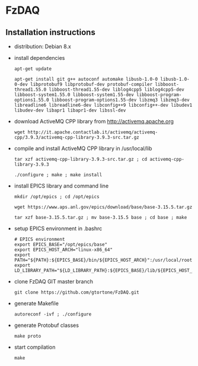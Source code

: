 FzDAQ
=====

Installation instructions
-------------------------

- distribution: Debian 8.x

- install dependencies

  ```apt-get update```
  
  ```apt-get install git g++ autoconf automake libusb-1.0-0 libusb-1.0-0-dev libprotobuf9 libprotobuf-dev protobuf-compiler libboost-thread1.55.0 libboost-thread1.55-dev liblog4cpp5 liblog4cpp5-dev libboost-system1.55.0 libboost-system1.55-dev libboost-program-options1.55.0 libboost-program-options1.55-dev libzmq3 libzmq3-dev libreadline6 libreadline6-dev libconfig++9 libconfig++-dev libudev1 libudev-dev libapr1 libapr1-dev libssl-dev ```
  
- download ActiveMQ CPP library from http://activemq.apache.org

  ```wget http://it.apache.contactlab.it/activemq/activemq-cpp/3.9.3/activemq-cpp-library-3.9.3-src.tar.gz```
  
- compile and install ActiveMQ CPP library in /usr/local/lib

  ```tar xzf activemq-cpp-library-3.9.3-src.tar.gz ; cd activemq-cpp-library-3.9.3```
  
  ```./configure ; make ; make install```
  
- install EPICS library and command line

  ```mkdir /opt/epics ; cd /opt/epics```
  
  ```wget https://www.aps.anl.gov/epics/download/base/base-3.15.5.tar.gz```
  
  ```tar xzf base-3.15.5.tar.gz ; mv base-3.15.5 base ; cd base ; make```
  
- setup EPICS environment in .bashrc

  ```
  # EPICS environment
  export EPICS_BASE="/opt/epics/base"
  export EPICS_HOST_ARCH="linux-x86_64"
  export PATH="${PATH}:${EPICS_BASE}/bin/${EPICS_HOST_ARCH}":/usr/local/root/bin
  export LD_LIBRARY_PATH="${LD_LIBRARY_PATH}:${EPICS_BASE}/lib/${EPICS_HOST_ARCH}"
  ```

- clone FzDAQ GIT master branch

  ```git clone https://github.com/gtortone/FzDAQ.git```
  
- generate Makefile

  ```autoreconf -ivf ; ./configure```
  
- generate Protobuf classes

  ```make proto```
  
- start compilation

  ``` make ```
  

